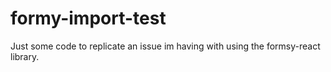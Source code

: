 # formy-import-test
Just some code to replicate an issue im having with using the formsy-react library.
